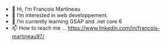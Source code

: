 - 👋 Hi, I’m François Martineau
- 👀 I’m interested in web developpement.
- 🌱 I’m currently learning GSAP and .net core 6
- 📫 How to reach me ... https://www.linkedin.com/in/francois-martineau97/

<!---
franccy29/franccy29 is a ✨ special ✨ repository because its `README.md` (this file) appears on your GitHub profile.
You can click the Preview link to take a look at your changes.
--->
